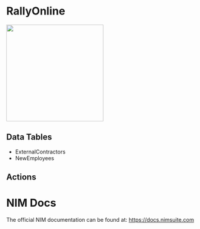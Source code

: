 # RallyOnline
<img src="https://github.com/Tools4ever-NIM/NIM-System-PowerShell-Rally/assets/24281600/1d0f72ed-f7e5-4238-b9aa-f72966a3e43c" width="256px" />

## Data Tables
- ExternalContractors
- NewEmployees


## Actions

# NIM Docs
The official NIM documentation can be found at: https://docs.nimsuite.com
